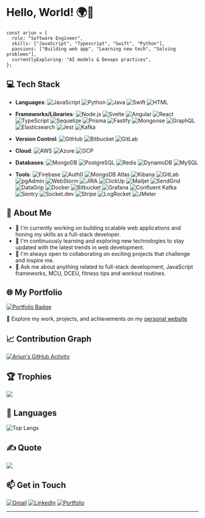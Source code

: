
# Hello, World! 🌍👋
```
const arjun = {
  role: "Software Engineer",
  skills: ["JavaScript", "Typescript", "Swift", "Python"],
  passions: ["Building web app", "Learning new tech", "Solving problems"],
  currentlyExploring: "AI models & Devops practices",
};
```

<!-- I'm Arjun, Software Engineer with a passion for building scalable and innovative solutions. I specialize in full-stack development using JavaScript and Python stack. -->

## 💻 Tech Stack
- **Languages**: ![JavaScript](https://img.shields.io/badge/JavaScript-323330?logo=javascript&logoColor=F7DF1E) ![Python](https://img.shields.io/badge/Python-3776AB?logo=python&logoColor=FFD43B) ![Java](https://img.shields.io/badge/Java-ED8B00?logo=java&logoColor=white) ![Swift](https://img.shields.io/badge/Swift-F05138?logo=swift&logoColor=white) ![HTML](https://img.shields.io/badge/HTML5-E34F26?logo=html5&logoColor=white)


- **Frameworks/Libraries**: ![Node.js](https://img.shields.io/badge/Node.js-339933?logo=nodedotjs&logoColor=white) ![Svelte](https://img.shields.io/badge/Svelte-FF3E00?logo=svelte&logoColor=white) ![Angular](https://img.shields.io/badge/Angular-DD0031?logo=angular&logoColor=white) ![React](https://img.shields.io/badge/React-61DAFB?logo=react&logoColor=black) ![TypeScript](https://img.shields.io/badge/TypeScript-3178C6?logo=typescript&logoColor=white) ![Sequelize](https://img.shields.io/badge/Sequelize-52B0E7?logo=sequelize&logoColor=white) ![Prisma](https://img.shields.io/badge/Prisma-0C344B?logo=prisma&logoColor=white) ![Fastify](https://img.shields.io/badge/Fastify-000000?logo=fastify&logoColor=white) ![Mongoose](https://img.shields.io/badge/Mongoose-880000?logo=mongoose&logoColor=white) ![GraphQL](https://img.shields.io/badge/GraphQL-E10098?logo=graphql&logoColor=white) ![Elasticsearch](https://img.shields.io/badge/Elasticsearch-005571?logo=elasticsearch&logoColor=white) ![Jest](https://img.shields.io/badge/Jest-15C213?logo=jest&logoColor=white) ![Kafka](https://img.shields.io/badge/Apache%20Kafka-231F20?logo=apachekafka&logoColor=white) 

- **Version Control**: ![GitHub](https://img.shields.io/badge/GitHub-181717?logo=github&logoColor=white) ![Bitbucket](https://img.shields.io/badge/Bitbucket-0052CC?logo=bitbucket&logoColor=white) ![GitLab](https://img.shields.io/badge/GitLab-FC6D26?logo=gitlab&logoColor=white)

- **Cloud**: ![AWS](https://img.icons8.com/?size=24&id=VoXRGxL3ekkk&format=png&color=ffffff) ![Azure](https://img.icons8.com/?size=24&id=VLKafOkk3sBX&format=png&color=000000) ![GCP](https://img.icons8.com/?size=24&id=WHRLQdbEXQ16&format=png&color=000000)

- **Databases**: ![MongoDB](https://img.shields.io/badge/MongoDB-47A248?logo=mongodb&logoColor=white) ![PostgreSQL](https://img.shields.io/badge/PostgreSQL-4169E1?logo=postgresql&logoColor=white) ![Redis](https://img.shields.io/badge/Redis-DC382D?logo=redis&logoColor=white) ![DynamoDB](https://img.shields.io/badge/AWS%20DynamoDB-4053D6?logo=amazondynamodb&logoColor=white) ![MySQL](https://img.shields.io/badge/MySQL-00758F?logo=mysql&logoColor=white)

- **Tools**: ![Firebase](https://img.shields.io/badge/Firebase-FFCA28?logo=firebase&logoColor=black) ![Auth0](https://img.shields.io/badge/Auth0-EB5424?logo=auth0&logoColor=white) ![MongoDB Atlas](https://img.shields.io/badge/MongoDB%20Atlas-47A248?logo=mongodb&logoColor=white) ![Kibana](https://img.shields.io/badge/Kibana-E8478B?logo=kibana&logoColor=white) ![GitLab](https://img.shields.io/badge/GitLab-FC6D26?logo=gitlab&logoColor=white) ![pgAdmin](https://img.shields.io/badge/pgAdmin-336791?logo=postgresql&logoColor=white) ![WebStorm](https://img.shields.io/badge/WebStorm-000000?logo=webstorm&logoColor=white) ![JIRA](https://img.shields.io/badge/JIRA-0052CC?logo=jira&logoColor=white) ![ClickUp](https://img.shields.io/badge/ClickUp-7B68EE?logo=clickup&logoColor=white) ![Mailjet](https://img.shields.io/badge/Mailjet-FFCC00?logo=mailjet&logoColor=black) ![SendGrid](https://img.shields.io/badge/SendGrid-00B0FF?logo=sendgrid&logoColor=white) ![DataGrip](https://img.shields.io/badge/DataGrip-000000?logo=datagrip&logoColor=white) ![Docker](https://img.shields.io/badge/Docker-2496ED?logo=docker&logoColor=white) ![Bitbucket](https://img.shields.io/badge/Bitbucket-0052CC?logo=bitbucket&logoColor=white) ![Grafana](https://img.shields.io/badge/Grafana-F46800?logo=grafana&logoColor=white) ![Confluent Kafka](https://img.shields.io/badge/Confluent%20Kafka-231F20?logo=apachekafka&logoColor=white) ![Sentry](https://img.shields.io/badge/Sentry-362D59?logo=sentry&logoColor=white) ![Socket.dev](https://img.shields.io/badge/Socket.dev-000000?logo=socketdotio&logoColor=white) ![Stripe](https://img.shields.io/badge/Stripe-635BFF?logo=stripe&logoColor=white) ![LogRocket](https://img.shields.io/badge/LogRocket-5D3FD3?logo=logrocket&logoColor=white) ![JMeter](https://img.shields.io/badge/JMeter-D22128?logo=apachejmeter&logoColor=white)

## 🚀 About Me
- 🔭 I'm currently working on building scalable web applications and honing my skills as a full-stack developer.
- 🌱 I'm continuously learning and exploring new technologies to stay updated with the latest trends in web development.
- 👯 I'm always open to collaborating on exciting projects that challenge and inspire me.
- 💬 Ask me about anything related to full-stack development, JavaScript frameworks, MCU, DCEU, fitness tips and workout routines.

## 🌐 My Portfolio
[![Portfolio Badge](https://img.shields.io/badge/Portfolio-Explore%20Now-FF4500?style=for-the-badge)](https://www.arjuntp.com)


🔗 Explore my work, projects, and achievements on my [personal website](https://www.arjuntp.com)

## 📈 Contribution Graph  
[![Arjun's GitHub Activity](https://github-readme-activity-graph.vercel.app/graph?username=Arjun-tp&theme=github-dark&hide_border=true)](https://github.com/Arjun-tp)

## 🏆 Trophies
![](https://github-profile-trophy.vercel.app/?username=Arjun-tp&title=MultiLanguage,Experience,Repositories,Stars,Commits,Followers,PullRequest&theme=gruvbox&no-frame=true&no-bg=false&margin-w=4)

## 🎯 Languages
![Top Langs](https://github-readme-stats.vercel.app/api/top-langs/?username=Arjun-tp&hide_progress=true&theme=dark&langs_count=10)

<!-- ## 🔬GitHub Stats -->
<!-- [![GitHub Streak](https://git-hub-streak-stats.vercel.app?user=Arjun-tp&theme=dark&hide_border=true&date_format=j%20M%5B%20Y%5D)](https://git.io/streak-stats) -->

## ✍️ Quote
![](https://quotes-github-readme.vercel.app/api?type=horizontal&theme=gruvbox)

## 📫 Get in Touch
[![Gmail](https://img.icons8.com/color/48/000000/gmail.png)](mailto:arjuntpnambiar@gmail.com) [](mailto:arjuntpnambiar@gmail.com) 
[![LinkedIn](https://img.icons8.com/color/48/000000/linkedin.png)](https://www.linkedin.com/in/arjun-tp)
[![Portfolio](https://img.icons8.com/?size=52&id=J3nZHWgT1e7m&format=png&color=000000)](https://www.arjuntp.com)

<!-- [![](https://visitcount.itsvg.in/api?id=Arjun-tp&icon=0&color=0)](https://visitcount.itsvg.in) -->
---
